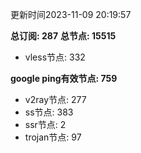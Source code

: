 更新时间2023-11-09 20:19:57

**总订阅: 287**
**总节点: 15515**
- vless节点: 332

**google ping有效节点: 759**
- v2ray节点: 277
- ss节点: 383
- ssr节点: 2
- trojan节点: 97
